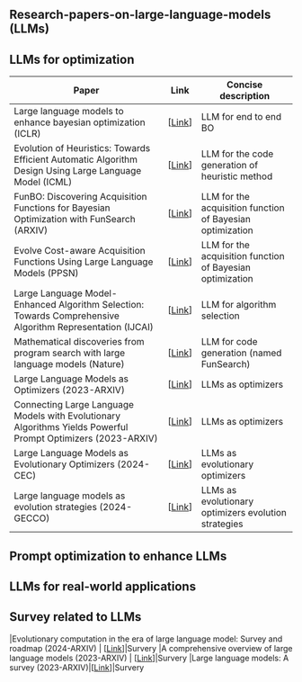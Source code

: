 ## Research-papers-on-large-language-models (LLMs)
## LLMs for optimization
| Paper                                                | Link                                                     |Concise description    |
|------------------------------------------------------|------------------------------------------------------------------|---------------------------------|
| Large language models to enhance bayesian optimization (ICLR) | [[Link](https://arxiv.org/pdf/2402.03921)]|LLM for end to end BO|
| Evolution of Heuristics: Towards Efficient Automatic Algorithm Design Using Large Language Model (ICML) | [[Link](https://openreview.net/pdf?id=BwAkaxqiLB)]|LLM for the code generation of heuristic method|
|  FunBO: Discovering Acquisition Functions for Bayesian Optimization with FunSearch (ARXIV)| [[Link](https://arxiv.org/pdf/2406.04824)]|LLM for the acquisition function of Bayesian optimization|
|  Evolve Cost-aware Acquisition Functions Using Large Language Models (PPSN) | [[Link](https://arxiv.org/pdf/2404.16906)]|LLM for the acquisition function of Bayesian optimization|
|Large Language Model-Enhanced Algorithm Selection: Towards Comprehensive Algorithm Representation (IJCAI)|[[Link](https://arxiv.org/html/2311.13184v2)]|LLM for algorithm selection|
| Mathematical discoveries from program search with large language models (Nature) | [[Link](https://www.nature.com/articles/s41586-023-06924-6_reference.pdf)]|LLM for code generation (named FunSearch)|
|Large Language Models as Optimizers (2023-ARXIV) | [[Link](https://arxiv.org/abs/2309.03409)]|LLMs as optimizers|
| Connecting Large Language Models with Evolutionary Algorithms Yields Powerful Prompt Optimizers (2023-ARXIV) | [[Link](https://arxiv.org/abs/2309.08532)]|LLMs as optimizers|
| Large Language Models as Evolutionary Optimizers (2024-CEC) | [[Link](https://ieeexplore.ieee.org/abstract/document/10611913)]|LLMs as evolutionary optimizers|
| Large language models as evolution strategies (2024-GECCO) | [[Link](https://dl.acm.org/doi/abs/10.1145/3638530.3654238)]|LLMs as evolutionary optimizers evolution strategies|
## Prompt optimization to enhance LLMs

## LLMs for real-world applications

## Survey related to LLMs
|Evolutionary computation in the era of large language model: Survey and roadmap (2024-ARXIV) | [[Link](https://arxiv.org/abs/2401.10034)]|Survery
|A comprehensive overview of large language models (2023-ARXIV) | [[Link](https://arxiv.org/abs/2307.06435)]|Survery
|Large language models: A survey (2023-ARXIV)|[[Link](https://arxiv.org/abs/2402.06196)]|Survery
